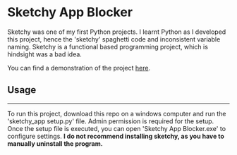  # **Sketchy App Blocker**

Sketchy was one of my first Python projects. I learnt Python as I developed this project, hence the 'sketchy' spaghetti code and inconsistent variable naming. Sketchy is a functional based programming project, which is hindsight was a bad idea. 

You can find a demonstration of the project [here](https://www.youtube.com/watch?v=9tTuM99Hxrs). 

## **Usage**
---

To run this project, download this repo on a windows computer and run the 'sketchy_app setup.py' file. Admin permission is required for the setup. Once the  setup file is executed, you can open 'Sketchy App Blocker.exe' to configure settings. **I do not recommend installing sketchy, as you have to manually uninstall the program.**